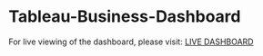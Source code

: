 # Tableau-Business-Dashboard
For live viewing of the dashboard, please visit: <a href="https://public.tableau.com/views/IntenationalStudySuggestionDashboard/DashboardMain?:language=en-US&:display_count=n&:origin=viz_share_link">LIVE DASHBOARD </a>  
